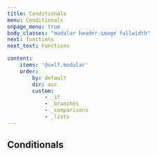 ```yaml
---
title: Conditionals
menu: Conditionals
onpage_menu: true
body_classes: "modular header-image fullwidth"
next: functions
next_text: Functions

content:
    items: '@self.modular'
    order:
        by: default
        dir: asc
        custom:
            - _if
            - _branches
            - _comparisons
            - _lists
---
```


## Conditionals
